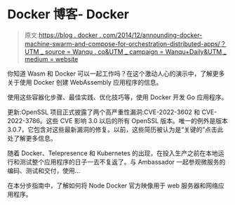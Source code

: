 # Docker 博客- Docker

> 原文:[https://blog . docker . com/2014/12/announding-docker-machine-swarm-and-compose-for-orchestration-distributed-apps/？UTM _ source = Wanqu . co&UTM _ campaign = Wanqu+Daily&UTM _ medium = website](https://blog.docker.com/2014/12/announcing-docker-machine-swarm-and-compose-for-orchestrating-distributed-apps/?utm_source=wanqu.co&utm_campaign=Wanqu+Daily&utm_medium=website)



你知道 Wasm 和 Docker 可以一起工作吗？在这个激动人心的演示中，了解更多关于使用 Docker 创建 WebAssembly 应用程序的信息。





使用这些容器化步骤、最佳实践、优化技巧等，使用 Docker 开发 Go 应用程序。





更新:OpenSSL 项目正式披露了两个高严重性漏洞:CVE-2022-3602 和 CVE-2022-3786。这些 CVE 影响 3.0 以后的所有 OpenSSL 版本。唯一的例外是版本 3.0.7，它包含对这些最新漏洞的修复。以前，这些简历被认为是“关键的”点击此处了解更多信息。





随着 Docker、Telepresence 和 Kubernetes 的出现，在投入生产之前在本地运行和测试整个应用程序的日子一去不复返了。与 Ambassador 一起参观微服务的编码、测试和交付，使用...





在本分步指南中，了解如何将 Node Docker 官方映像用于 web 服务器和网络应用程序。

